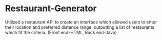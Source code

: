 # Restaurant-Generator
Utilized a restaurant API to create an interface which allowed users to enter their location and preferred distance range, outputting a list of restaurants which fit the criteria. (Front end-HTML, Back end-Java) 
